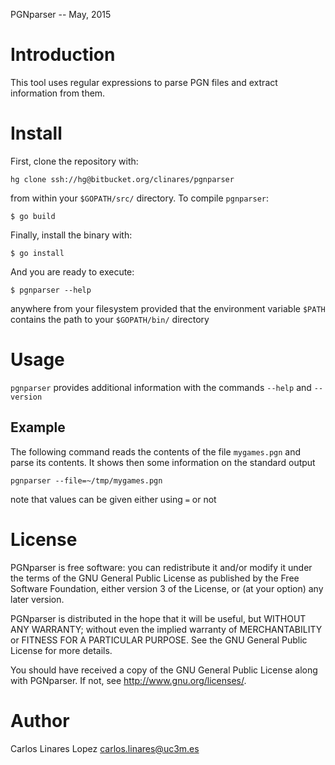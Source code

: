 PGNparser -- May, 2015


# Introduction #

This tool uses regular expressions to parse PGN files and extract
information from them.

# Install #

First, clone the repository with:

    hg clone ssh://hg@bitbucket.org/clinares/pgnparser

from within your `$GOPATH/src/` directory. To compile `pgnparser`:

    $ go build

Finally, install the binary with:

    $ go install

And you are ready to execute:

    $ pgnparser --help

anywhere from your filesystem provided that the environment variable
`$PATH` contains the path to your `$GOPATH/bin/` directory


# Usage #

`pgnparser` provides additional information with the commands `--help`
and `--version`


## Example ##

The following command reads the contents of the file `mygames.pgn` and
parse its contents. It shows then some information on the standard
output

    pgnparser --file=~/tmp/mygames.pgn

note that values can be given either using `=` or not


# License #

PGNparser is free software: you can redistribute it and/or modify it under
the terms of the GNU General Public License as published by the Free
Software Foundation, either version 3 of the License, or (at your
option) any later version.

PGNparser is distributed in the hope that it will be useful, but WITHOUT
ANY WARRANTY; without even the implied warranty of MERCHANTABILITY or
FITNESS FOR A PARTICULAR PURPOSE.  See the GNU General Public License
for more details.

You should have received a copy of the GNU General Public License
along with PGNparser.  If not, see <http://www.gnu.org/licenses/>.


# Author #

Carlos Linares Lopez <carlos.linares@uc3m.es>


